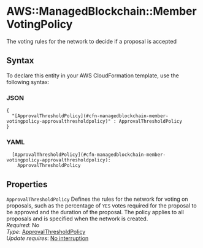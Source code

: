 # AWS::ManagedBlockchain::Member VotingPolicy<a name="aws-properties-managedblockchain-member-votingpolicy"></a>

 The voting rules for the network to decide if a proposal is accepted 

## Syntax<a name="aws-properties-managedblockchain-member-votingpolicy-syntax"></a>

To declare this entity in your AWS CloudFormation template, use the following syntax:

### JSON<a name="aws-properties-managedblockchain-member-votingpolicy-syntax.json"></a>

```
{
  "[ApprovalThresholdPolicy](#cfn-managedblockchain-member-votingpolicy-approvalthresholdpolicy)" : ApprovalThresholdPolicy
}
```

### YAML<a name="aws-properties-managedblockchain-member-votingpolicy-syntax.yaml"></a>

```
  [ApprovalThresholdPolicy](#cfn-managedblockchain-member-votingpolicy-approvalthresholdpolicy): 
    ApprovalThresholdPolicy
```

## Properties<a name="aws-properties-managedblockchain-member-votingpolicy-properties"></a>

`ApprovalThresholdPolicy`  <a name="cfn-managedblockchain-member-votingpolicy-approvalthresholdpolicy"></a>
Defines the rules for the network for voting on proposals, such as the percentage of `YES` votes required for the proposal to be approved and the duration of the proposal\. The policy applies to all proposals and is specified when the network is created\.  
*Required*: No  
*Type*: [ApprovalThresholdPolicy](aws-properties-managedblockchain-member-approvalthresholdpolicy.md)  
*Update requires*: [No interruption](https://docs.aws.amazon.com/AWSCloudFormation/latest/UserGuide/using-cfn-updating-stacks-update-behaviors.html#update-no-interrupt)